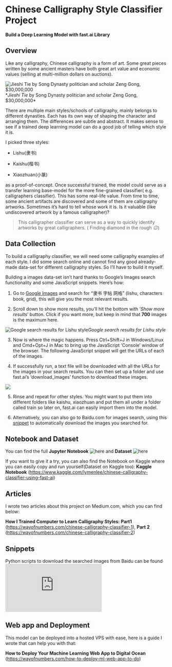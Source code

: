 # Chinese Calligraphy Style Classifier Project 

**Build a Deep Learning Model with fast.ai Library**


## Overview
Like any calligraphy, Chinese calligraphy is a form of art. Some great pieces written by some ancient masters have both great art value and economic values (selling at multi-million dollars on auctions).

![*Jieshi Tie* by Song Dynasty politician and scholar Zeng Gong, $30,000,000](https://cdn-images-1.medium.com/max/2000/1*2lrTyRMYIcm6HfnojdgUvg.jpeg)\*_Jieshi Tie_ by Song Dynasty politician and scholar Zeng Gong, \$30,000,000\*

There are multiple main styles/schools of calligraphy, mainly belongs to different dynasties. Each has its own way of shaping the character and arranging them. The differences are subtle and abstract. It makes sense to see if a trained deep learning model can do a good job of telling which style it is.

I picked three styles:

- Lishu(隶书)

- Kaishu(楷书)

- Xiaozhuan(小篆)

as a proof-of-concept. Once successful trained, the model could serve as a transfer learning base-model for the more fine-grained classifier( e.g. calligraphers classifier). This has some real-life value. From time to time, some ancient artifacts are discovered and some of them are calligraphy artworks. Sometimes it’s hard to tell whose work it is. Is it valuable (like undiscovered artwork by a famous calligrapher)?

> This calligrapher classifier can serve as a way to quickly identify artworks by great calligraphers. ( Finding diamond in the rough _😉_)

## Data Collection
To build a calligraphy classifier, we will need some calligraphy examples of each style. I did some search online and cannot find any good already-made data-set for different calligraphy styles. So I’ll have to build it myself.

Building a images data-set isn’t hard thanks to Google’s Images search functionality and some JavaScript snippets. Here’s how:

1. Go to [Google Images](https://www.google.com/imghp?hl=en) and search for “隶书 字帖 网格” (lishu, characters book, grid), this will give you the most relevant results.

1. Scroll down to show more results, you’ll hit the bottom with ‘_Show more results_’ button. Click if you want more, but keep in mind that **700** images is the maximum here.

![Google search results for Lishu style](https://cdn-images-1.medium.com/max/2000/1*uQPNDb-qXO3mYQIHuxitMQ.png)_Google search results for Lishu style_

3. Now is where the magic happens. Press Ctrl+Shift+J in Windows/Linux and Cmd+Opt+J in Mac to bring up the JavaScript ‘Console’ window of the browser. The following JavaScript snippet will get the URLs of each of the images.

4) If successfully run, a text file will be downloaded with all the URLs for the images in your search results. You can then set up a folder and use fast.ai’s ‘download_images’ function to download these images.

![](https://cdn-images-1.medium.com/max/2000/1*19mOhygnBZfGmX4S2fD4ww.png)

5. Rinse and repeat for other styles. You might want to put them into different folders like kaishu, xiaozhuan and put them all under a folder called train so later on, fast.ai can easily import them into the model.

6. Alternatively, you can also go to Baidu.com for images search, using this [snippet](https://gist.github.com/wayofnumbers/39842bb909c04070de49e53c418d512f) to automatically download the images you searched for.


## Notebook and Dataset
You can find the full **Jupyter Notebook** ![here](https://github.com/wayofnumbers/chinese-calligraphy-classifier-fastai/blob/main/chinese-calligraphy-classifier-using-fast-ai.ipynb) and **Dataset** ![here](https://github.com/wayofnumbers/chinese-calligraphy-classifier-fastai/tree/main/data)

If you want to give it a try, you can also find the Notebook on Kaggle where you can easily copy and run yourself(Dataset on Kaggle too):
**Kaggle Notebook** (https://www.kaggle.com/lymenlee/chinese-calligraphy-classifier-using-fast-ai)


## Articles
I wrote two articles about this project on Medium.com, which you can find below:

**How I Trained Computer to Learn Calligraphy Styles: Part1** (https://wayofnumbers.com/chinese-calligraphy-classifier-1), **Part 2** (https://wayofnumbers.com/chinese-calligraphy-classifier-2)


## Snippets
Python scripts to download the searched images from Baidu can be found ![here](https://github.com/wayofnumbers/chinese-calligraphy-classifier-fastai/blob/main/scripts/collect_images_from_baidu_search_results.py)


## Web app and Deployment
This model can be deployed into a hosted VPS with ease, here is a guide I wrote that can help you with that:

**How to Deploy Your Machine Learning Web App to Digital Ocean** (https://wayofnumbers.com/how-to-deploy-ml-web-app-to-do)
